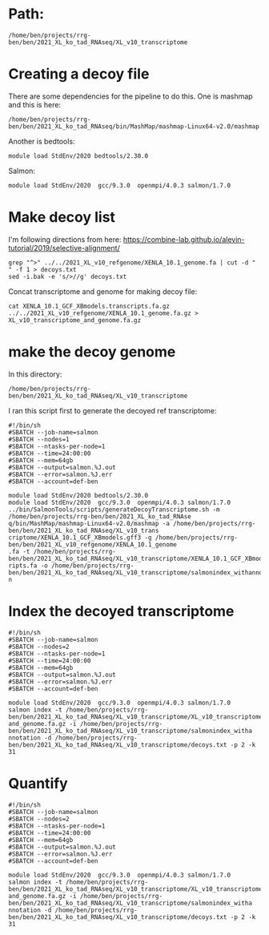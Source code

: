 # Path:
```
/home/ben/projects/rrg-ben/ben/2021_XL_ko_tad_RNAseq/XL_v10_transcriptome
```

# Creating a decoy file

There are some dependencies for the pipeline to do this.  One is mashmap and this is here:
```
/home/ben/projects/rrg-ben/ben/2021_XL_ko_tad_RNAseq/bin/MashMap/mashmap-Linux64-v2.0/mashmap
```

Another is bedtools:
```
module load StdEnv/2020 bedtools/2.30.0
```

Salmon:
```
module load StdEnv/2020  gcc/9.3.0  openmpi/4.0.3 salmon/1.7.0
```
# Make decoy list 
I'm following directions from here: https://combine-lab.github.io/alevin-tutorial/2019/selective-alignment/
```
grep "^>" ../../2021_XL_v10_refgenome/XENLA_10.1_genome.fa | cut -d " " -f 1 > decoys.txt
sed -i.bak -e 's/>//g' decoys.txt
```


Concat transcriptome and genome for making decoy file:
```
cat XENLA_10.1_GCF_XBmodels.transcripts.fa.gz ../../2021_XL_v10_refgenome/XENLA_10.1_genome.fa.gz > XL_v10_transcriptome_and_genome.fa.gz
```

# make the decoy genome
In this directory:
```
/home/ben/projects/rrg-ben/ben/2021_XL_ko_tad_RNAseq/XL_v10_transcriptome
```
I ran this script first to generate the decoyed ref transcriptome:
```
#!/bin/sh
#SBATCH --job-name=salmon
#SBATCH --nodes=1
#SBATCH --ntasks-per-node=1
#SBATCH --time=24:00:00
#SBATCH --mem=64gb
#SBATCH --output=salmon.%J.out
#SBATCH --error=salmon.%J.err
#SBATCH --account=def-ben

module load StdEnv/2020 bedtools/2.30.0
module load StdEnv/2020  gcc/9.3.0  openmpi/4.0.3 salmon/1.7.0
../bin/SalmonTools/scripts/generateDecoyTranscriptome.sh -m /home/ben/projects/rrg-ben/ben/2021_XL_ko_tad_RNAse
q/bin/MashMap/mashmap-Linux64-v2.0/mashmap -a /home/ben/projects/rrg-ben/ben/2021_XL_ko_tad_RNAseq/XL_v10_trans
criptome/XENLA_10.1_GCF_XBmodels.gff3 -g /home/ben/projects/rrg-ben/ben/2021_XL_v10_refgenome/XENLA_10.1_genome
.fa -t /home/ben/projects/rrg-ben/ben/2021_XL_ko_tad_RNAseq/XL_v10_transcriptome/XENLA_10.1_GCF_XBmodels.transc
ripts.fa -o /home/ben/projects/rrg-ben/ben/2021_XL_ko_tad_RNAseq/XL_v10_transcriptome/salmonindex_withannotatio
n
```

# Index the decoyed transcriptome
```
#!/bin/sh
#SBATCH --job-name=salmon
#SBATCH --nodes=2
#SBATCH --ntasks-per-node=1
#SBATCH --time=24:00:00
#SBATCH --mem=64gb
#SBATCH --output=salmon.%J.out
#SBATCH --error=salmon.%J.err
#SBATCH --account=def-ben

module load StdEnv/2020  gcc/9.3.0  openmpi/4.0.3 salmon/1.7.0
salmon index -t /home/ben/projects/rrg-ben/ben/2021_XL_ko_tad_RNAseq/XL_v10_transcriptome/XL_v10_transcriptome_
and_genome.fa.gz -i /home/ben/projects/rrg-ben/ben/2021_XL_ko_tad_RNAseq/XL_v10_transcriptome/salmonindex_witha
nnotation -d /home/ben/projects/rrg-ben/ben/2021_XL_ko_tad_RNAseq/XL_v10_transcriptome/decoys.txt -p 2 -k 31
```

# Quantify

```
#!/bin/sh
#SBATCH --job-name=salmon
#SBATCH --nodes=2
#SBATCH --ntasks-per-node=1
#SBATCH --time=24:00:00
#SBATCH --mem=64gb
#SBATCH --output=salmon.%J.out
#SBATCH --error=salmon.%J.err
#SBATCH --account=def-ben

module load StdEnv/2020  gcc/9.3.0  openmpi/4.0.3 salmon/1.7.0
salmon index -t /home/ben/projects/rrg-ben/ben/2021_XL_ko_tad_RNAseq/XL_v10_transcriptome/XL_v10_transcriptome_
and_genome.fa.gz -i /home/ben/projects/rrg-ben/ben/2021_XL_ko_tad_RNAseq/XL_v10_transcriptome/salmonindex_witha
nnotation -d /home/ben/projects/rrg-ben/ben/2021_XL_ko_tad_RNAseq/XL_v10_transcriptome/decoys.txt -p 2 -k 31
```
